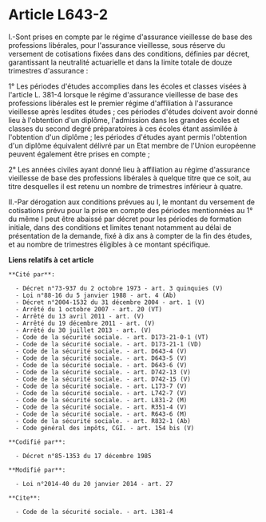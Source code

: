 # Article L643-2

I.-Sont prises en compte par le régime d'assurance vieillesse de base des professions libérales, pour l'assurance vieillesse,
sous réserve du versement de cotisations fixées dans des conditions, définies par décret, garantissant la neutralité
actuarielle et dans la limite totale de douze trimestres d'assurance : 

1° Les périodes d'études accomplies dans les écoles et classes visées à l'article L. 381-4 lorsque le régime d'assurance
vieillesse de base des professions libérales est le premier régime d'affiliation à l'assurance vieillesse après lesdites
études ; ces périodes d'études doivent avoir donné lieu à l'obtention d'un diplôme, l'admission dans les grandes écoles et
classes du second degré préparatoires à ces écoles étant assimilée à l'obtention d'un diplôme ; les périodes d'études ayant
permis l'obtention d'un diplôme équivalent délivré par un Etat membre de l'Union européenne peuvent également être prises en
compte ; 

2° Les années civiles ayant donné lieu à affiliation au régime d'assurance vieillesse de base des professions libérales à
quelque titre que ce soit, au titre desquelles il est retenu un nombre de trimestres inférieur à quatre. 

II.-Par dérogation aux conditions prévues au I, le montant du versement de cotisations prévu pour la prise en compte des
périodes mentionnées au 1° du même I peut être abaissé par décret pour les périodes de formation initiale, dans des
conditions et limites tenant notamment au délai de présentation de la demande, fixé à dix ans à compter de la fin des études,
et au nombre de trimestres éligibles à ce montant spécifique.

**Liens relatifs à cet article**

	**Cité par**:

	  - Décret n°73-937 du 2 octobre 1973 - art. 3 quinquies (V)
	  - Loi n°88-16 du 5 janvier 1988 - art. 4 (Ab)
	  - Décret n°2004-1532 du 31 décembre 2004 - art. 1 (V)
	  - Arrêté du 1 octobre 2007 - art. 20 (VT)
	  - Arrêté du 13 avril 2011 - art. (V)
	  - Arrêté du 19 décembre 2011 - art. (V)
	  - Arrêté du 30 juillet 2013 - art. (V)
	  - Code de la sécurité sociale. - art. D173-21-0-1 (VT)
	  - Code de la sécurité sociale. - art. D173-21-1 (VD)
	  - Code de la sécurité sociale. - art. D643-4 (V)
	  - Code de la sécurité sociale. - art. D643-5 (V)
	  - Code de la sécurité sociale. - art. D643-6 (V)
	  - Code de la sécurité sociale. - art. D742-13 (V)
	  - Code de la sécurité sociale. - art. D742-15 (V)
	  - Code de la sécurité sociale. - art. L173-7 (V)
	  - Code de la sécurité sociale. - art. L742-7 (V)
	  - Code de la sécurité sociale. - art. L831-2 (M)
	  - Code de la sécurité sociale. - art. R351-4 (V)
	  - Code de la sécurité sociale. - art. R643-6 (M)
	  - Code de la sécurité sociale. - art. R832-1 (Ab)
	  - Code général des impôts, CGI. - art. 154 bis (V)

	**Codifié par**:

	  - Décret n°85-1353 du 17 décembre 1985

	**Modifié par**:

	  - Loi n°2014-40 du 20 janvier 2014 - art. 27

	**Cite**:

	  - Code de la sécurité sociale. - art. L381-4

